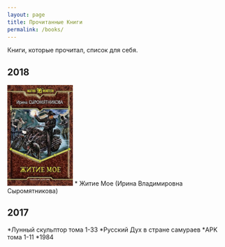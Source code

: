 ```yaml
---
layout: page
title: Прочитанные Книги
permalink: /books/
---
```


Книги, которые прочитал, список для себя.



## 2018
<img src="/images/books-2018-1.jpeg" width="150" title="Житие мое">
* Житие Мое (Ирина Владимировна Сыромятникова)

## 2017

*Лунный скульптор тома 1-33
*Русский Дух в стране самураев
*APK тома 1-11
*1984

